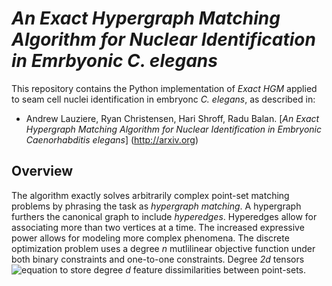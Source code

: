 # *An Exact Hypergraph Matching Algorithm for Nuclear Identification in Emrbyonic C. elegans* 

This repository contains the Python implementation of *Exact HGM* applied to seam cell nuclei identification in embryonc *C. elegans*, as described in:

- Andrew Lauziere, Ryan Christensen, Hari Shroff, Radu Balan. [*An Exact Hypergraph Matching Algorithm for Nuclear Identification in Embryonic Caenorhabditis elegans*] (http://arxiv.org)

## Overview

The algorithm exactly solves arbitrarily complex point-set matching problems by phrasing the task as *hypergraph matching*. A hypergraph furthers the canonical graph to include *hyperedges*. Hyperedges allow for associating more than two vertices at a time. The increased expressive power allows for modeling more complex phenomena. The discrete optimization problem uses a degree *n* mutlilinear objective function under both binary constraints and one-to-one constraints. Degree *2d* tensors ![equation](https://latex.codecogs.com/gif.latex?\mathbf{Z}^{(d)},&space;d=1,&space;2,&space;\dots,&space;n)  to store degree *d* feature dissimilarities between point-sets. 


